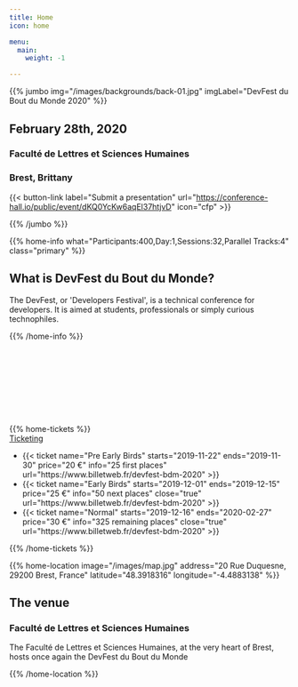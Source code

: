 ```yaml
---
title: Home
icon: home

menu:
  main:
    weight: -1

---
```


<!-- ... -->

{{% jumbo img="/images/backgrounds/back-01.jpg" imgLabel="DevFest du Bout du Monde 2020" %}}


## February 28th, 2020
### Faculté de Lettres et Sciences Humaines
### Brest, Brittany

{{< button-link label="Submit a presentation"
                url="https://conference-hall.io/public/event/dKQ0YcKw6aqEl37htjvD"
                icon="cfp" >}}

{{% /jumbo %}}

<!-- ... -->

{{% home-info what="Participants:400,Day:1,Sessions:32,Parallel Tracks:4" class="primary" %}}

## What is DevFest du Bout du Monde?

The DevFest, or 'Developers Festival', is a technical conference for developers. 
It is aimed at students, professionals or simply curious technophiles.

{{% /home-info %}}

<!-- ... -->

{{% home-tickets %}}
<a class="btn primary" href="https://www.billetweb.fr/devfest-bdm-2020" target="_blank"><svg class="icon icon-cfp"><use xlink:href="#ticket"></use></svg>Ticketing</a>

<ul>
<li>{{< ticket name="Pre Early Birds"
           starts="2019-11-22"
           ends="2019-11-30"
           price="20 €"
           info="25 first places"
           url="https://www.billetweb.fr/devfest-bdm-2020" >}}</li>
<li>{{< ticket name="Early Birds"
           starts="2019-12-01"
           ends="2019-12-15"
           price="25 €"
           info="50 next places"
           close="true"
           url="https://www.billetweb.fr/devfest-bdm-2020" >}}</li>
<li>{{< ticket name="Normal"
           starts="2019-12-16"
           ends="2020-02-27"
           price="30 €"
           info="325 remaining places"
           close="true"
           url="https://www.billetweb.fr/devfest-bdm-2020" >}}</li>
</ul>
{{% /home-tickets %}}

<!-- ... -->

{{% home-location
    image="/images/map.jpg"
    address="20 Rue Duquesne, 29200 Brest, France"
    latitude="48.3918316"
    longitude="-4.4883138" %}}

## The venue

### Faculté de Lettres et Sciences Humaines

The Faculté de Lettres et Sciences Humaines, at the very heart of Brest, hosts once again the DevFest du Bout du Monde

{{% /home-location %}}

<!-- ... -->


<!-- ... -->

